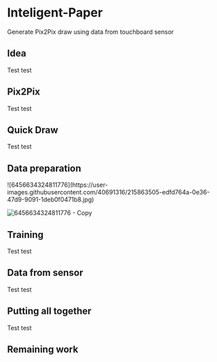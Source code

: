 # Inteligent-Paper
Generate Pix2Pix draw using data from touchboard sensor
<h2> Idea </h2>
Test test
<h2> Pix2Pix </h2>
Test test
<h2> Quick Draw </h2>
Test test
<h2> Data preparation </h2>
![6456634324811776](https://user-images.githubusercontent.com/40691316/215863505-edfd764a-0e36-47d9-9091-1deb0f0471b8.jpg)

![6456634324811776 - Copy](https://user-images.githubusercontent.com/40691316/215863552-c89f43ba-f5dd-45a8-b6d7-2d42690065f1.jpg)
<h2> Training </h2>
Test test
<h2> Data from sensor </h2>
Test test
<h2> Putting all together </h2>
Test test
<h2> Remaining work </h2>
